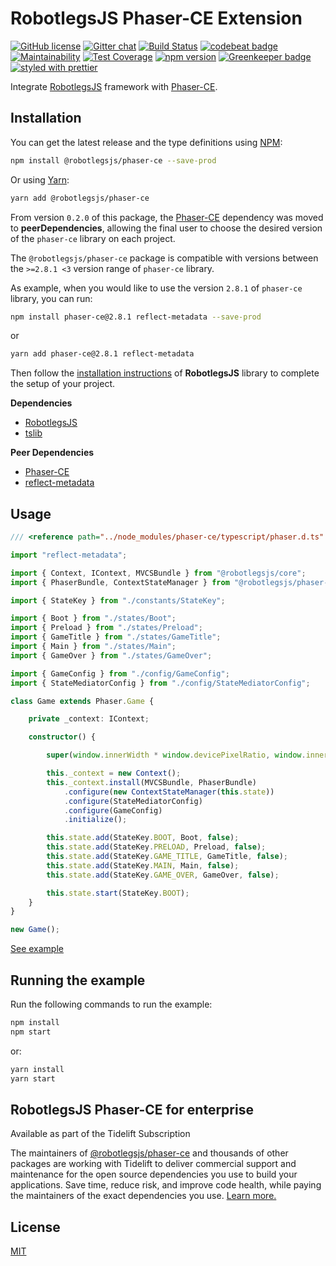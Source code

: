 # RobotlegsJS Phaser-CE Extension

[![GitHub license](https://img.shields.io/badge/license-MIT-green.svg)](https://github.com/RobotlegsJS/RobotlegsJS-Phaser-CE/blob/master/LICENSE)
[![Gitter chat](https://badges.gitter.im/RobotlegsJS/RobotlegsJS.svg)](https://gitter.im/RobotlegsJS/RobotlegsJS)
[![Build Status](https://travis-ci.com/RobotlegsJS/RobotlegsJS-Phaser-CE.svg?branch=master)](https://travis-ci.com/RobotlegsJS/RobotlegsJS-Phaser-CE)
[![codebeat badge](https://codebeat.co/badges/d12114d1-c839-4e43-aa22-72935420d4e6)](https://codebeat.co/projects/github-com-robotlegsjs-robotlegsjs-phaser-ce-master)
[![Maintainability](https://api.codeclimate.com/v1/badges/860c6f9a213f42b8c543/maintainability)](https://codeclimate.com/github/RobotlegsJS/RobotlegsJS-Phaser-CE/maintainability)
[![Test Coverage](https://api.codeclimate.com/v1/badges/860c6f9a213f42b8c543/test_coverage)](https://codeclimate.com/github/RobotlegsJS/RobotlegsJS-Phaser-CE/test_coverage)
[![npm version](https://badge.fury.io/js/%40robotlegsjs%2Fphaser-ce.svg)](https://badge.fury.io/js/%40robotlegsjs%2Fphaser-ce)
[![Greenkeeper badge](https://badges.greenkeeper.io/RobotlegsJS/RobotlegsJS-Phaser-CE.svg)](https://greenkeeper.io/)
[![styled with prettier](https://img.shields.io/badge/styled_with-prettier-ff69b4.svg)](https://github.com/prettier/prettier)

Integrate [RobotlegsJS](https://github.com/RobotlegsJS/RobotlegsJS)
framework with [Phaser-CE](https://github.com/photonstorm/phaser-ce).

## Installation

You can get the latest release and the type definitions using [NPM](https://www.npmjs.com/):

```bash
npm install @robotlegsjs/phaser-ce --save-prod
```

Or using [Yarn](https://yarnpkg.com/en/):

```bash
yarn add @robotlegsjs/phaser-ce
```

From version `0.2.0` of this package, the [Phaser-CE](https://github.com/photonstorm/phaser-ce) dependency was moved to **peerDependencies**,
allowing the final user to choose the desired version of the `phaser-ce` library on each project.

The `@robotlegsjs/phaser-ce` package is compatible with versions between the `>=2.8.1 <3` version range of `phaser-ce` library.

As example, when you would like to use the version `2.8.1` of `phaser-ce` library, you can run:

```bash
npm install phaser-ce@2.8.1 reflect-metadata --save-prod
```

or

```bash
yarn add phaser-ce@2.8.1 reflect-metadata
```

Then follow the [installation instructions](https://github.com/RobotlegsJS/RobotlegsJS/blob/master/README.md#installation) of **RobotlegsJS** library to complete the setup of your project.

**Dependencies**

+ [RobotlegsJS](https://github.com/RobotlegsJS/RobotlegsJS)
+ [tslib](https://github.com/Microsoft/tslib)

**Peer Dependencies**

+ [Phaser-CE](https://github.com/photonstorm/phaser-ce)
+ [reflect-metadata](https://github.com/rbuckton/reflect-metadata)

Usage
---

```ts
/// <reference path="../node_modules/phaser-ce/typescript/phaser.d.ts" />

import "reflect-metadata";

import { Context, IContext, MVCSBundle } from "@robotlegsjs/core";
import { PhaserBundle, ContextStateManager } from "@robotlegsjs/phaser-ce";

import { StateKey } from "./constants/StateKey";

import { Boot } from "./states/Boot";
import { Preload } from "./states/Preload";
import { GameTitle } from "./states/GameTitle";
import { Main } from "./states/Main";
import { GameOver } from "./states/GameOver";

import { GameConfig } from "./config/GameConfig";
import { StateMediatorConfig } from "./config/StateMediatorConfig";

class Game extends Phaser.Game {

    private _context: IContext;

    constructor() {

        super(window.innerWidth * window.devicePixelRatio, window.innerHeight * window.devicePixelRatio, Phaser.AUTO);

        this._context = new Context();
        this._context.install(MVCSBundle, PhaserBundle)
            .configure(new ContextStateManager(this.state))
            .configure(StateMediatorConfig)
            .configure(GameConfig)
            .initialize();

        this.state.add(StateKey.BOOT, Boot, false);
        this.state.add(StateKey.PRELOAD, Preload, false);
        this.state.add(StateKey.GAME_TITLE, GameTitle, false);
        this.state.add(StateKey.MAIN, Main, false);
        this.state.add(StateKey.GAME_OVER, GameOver, false);

        this.state.start(StateKey.BOOT);
    }
}

new Game();
```

[See example](example)

## Running the example

Run the following commands to run the example:

```bash
npm install
npm start
```

or:

```bash
yarn install
yarn start
```

## RobotlegsJS Phaser-CE for enterprise

Available as part of the Tidelift Subscription

The maintainers of [@robotlegsjs/phaser-ce](https://github.com/RobotlegsJS/RobotlegsJS-Phaser-CE) and thousands of other packages are working with Tidelift to deliver commercial support and maintenance for the open source dependencies you use to build your applications. Save time, reduce risk, and improve code health, while paying the maintainers of the exact dependencies you use. [Learn more.](https://tidelift.com/subscription/pkg/npm-robotlegsjs-phaser-ce?utm_source=npm-robotlegsjs-phaser-ce&utm_medium=referral&utm_campaign=enterprise&utm_term=repo)

## License

[MIT](LICENSE)
